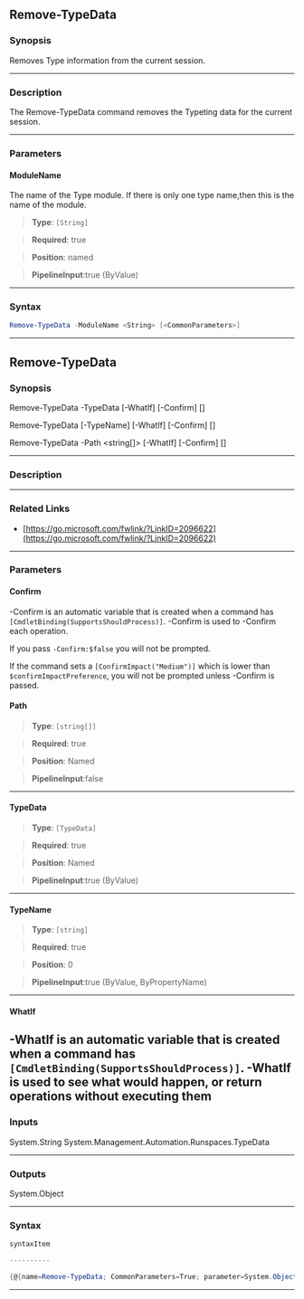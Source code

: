 
Remove-TypeData
---------------
### Synopsis
Removes Type information from the current session.

---
### Description

The Remove-TypeData command removes the Typeting data for the current session.

---
### Parameters
#### **ModuleName**

The name of the Type module.  If there is only one type name,then
this is the name of the module.



> **Type**: ```[String]```

> **Required**: true

> **Position**: named

> **PipelineInput**:true (ByValue)



---
### Syntax
```PowerShell
Remove-TypeData -ModuleName <String> [<CommonParameters>]
```
---
Remove-TypeData
---------------
### Synopsis

Remove-TypeData -TypeData <TypeData> [-WhatIf] [-Confirm] [<CommonParameters>]

Remove-TypeData [-TypeName] <string> [-WhatIf] [-Confirm] [<CommonParameters>]

Remove-TypeData -Path <string[]> [-WhatIf] [-Confirm] [<CommonParameters>]


---
### Description
---
### Related Links
* [https://go.microsoft.com/fwlink/?LinkID=2096622](https://go.microsoft.com/fwlink/?LinkID=2096622)



---
### Parameters
#### **Confirm**
-Confirm is an automatic variable that is created when a command has ```[CmdletBinding(SupportsShouldProcess)]```.
-Confirm is used to -Confirm each operation.
    
If you pass ```-Confirm:$false``` you will not be prompted.
    
    
If the command sets a ```[ConfirmImpact("Medium")]``` which is lower than ```$confirmImpactPreference```, you will not be prompted unless -Confirm is passed.

#### **Path**

> **Type**: ```[string[]]```

> **Required**: true

> **Position**: Named

> **PipelineInput**:false



---
#### **TypeData**

> **Type**: ```[TypeData]```

> **Required**: true

> **Position**: Named

> **PipelineInput**:true (ByValue)



---
#### **TypeName**

> **Type**: ```[string]```

> **Required**: true

> **Position**: 0

> **PipelineInput**:true (ByValue, ByPropertyName)



---
#### **WhatIf**
-WhatIf is an automatic variable that is created when a command has ```[CmdletBinding(SupportsShouldProcess)]```.
-WhatIf is used to see what would happen, or return operations without executing them
---
### Inputs
System.String
System.Management.Automation.Runspaces.TypeData


---
### Outputs
System.Object


---
### Syntax
```PowerShell
syntaxItem
```
```PowerShell
----------
```
```PowerShell
{@{name=Remove-TypeData; CommonParameters=True; parameter=System.Object[]}, @{name=Remove-TypeData; CommonParameters=Tr…
```
---


